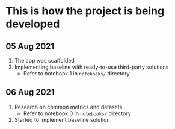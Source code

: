 # This is how the project is being developed

## 05 Aug 2021
1. The app was scaffolded
2. Implementing baseline with ready-to-use third-party solutions
    - Refer to notebook 1 in `notebooks/` directory

## 06 Aug 2021
1. Research on common metrics and datasets
    - Refer to notebook 0 in `notebooks/` directory
2. Started to implement baseline solution